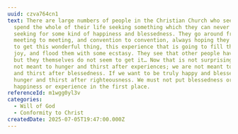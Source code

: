 ```yaml
---
uuid: czva764cn1
text: There are large numbers of people in the Christian Church who seem to
  spend the whole of their life seeking something which they can never find,
  seeking for some kind of happiness and blessedness. They go around from
  meeting to meeting, and convention to convention, always hoping they are going
  to get this wonderful thing, this experience that is going to fill them with
  joy, and flood them with some ecstasy. They see that other people have had it,
  but they themselves do not seem to get it… Now that is not surprising. We are
  not meant to hunger and thirst after experiences; we are not meant to hunger
  and thirst after blessedness. If we want to be truly happy and blessed we must
  hunger and thirst after righteousness. We must not put blessedness or
  happiness or experience in the first place.
referenceId: m1wgg0yl3v
categories:
  - Will of God
  - Conformity to Christ
createdDate: 2025-07-05T19:47:00.000Z
---
```

